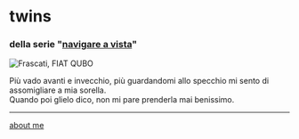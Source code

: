# twins  
### della serie "[navigare a vista](navigareavista.md)"  

![](https://live.staticflickr.com/65535/52732160916_9b550afa0d_z.jpg "Frascati, FIAT QUBO")  

Più vado avanti e invecchio, più guardandomi allo specchio mi sento di assomigliare a mia sorella.  
Quando poi glielo dico, non mi pare prenderla mai benissimo.  
  
---    
[about me](https://about.me/cacioman)   
